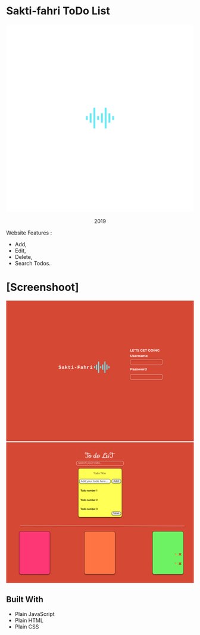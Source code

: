 # Sakti-fahri ToDo List

<div align="center">
<img src="./assets/logo.png" />
<p> 2019 <p>
</div>

Website Features :

- Add,
- Edit,
- Delete,
- Search Todos.

# [Screenshoot]

<img src="./assets/Home.png" />
<img src="./assets/App.png" />

## Built With

- Plain JavaScript
- Plain HTML
- Plain CSS
